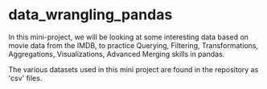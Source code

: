 # data_wrangling_pandas
 
In this mini-project, we will be looking at some interesting data based on movie data from the IMDB, to practice Querying, Filtering, Transformations, Aggregations, Visualizations, Advanced Merging skills in pandas.

The various datasets used in this mini project are found in the repository as 'csv' files.